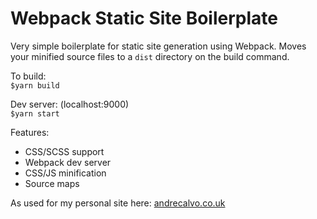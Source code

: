 # Webpack Static Site Boilerplate

Very simple boilerplate for static site generation using Webpack. Moves your minified source files to a `dist` directory on the build command.

To build:  
`$yarn build`

Dev server: (localhost:9000)  
`$yarn start`

Features:

- CSS/SCSS support
- Webpack dev server
- CSS/JS minification
- Source maps

As used for my personal site here: [andrecalvo.co.uk](https://andrecalvo.co.uk)
